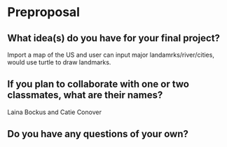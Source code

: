# Preproposal

## What idea(s) do you have for your final project?

Import a map of the US and user can input major landamrks/river/cities, would use turtle to draw landmarks.

## If you plan to collaborate with one or two classmates, what are their names?

Laina Bockus and Catie Conover

## Do you have any questions of your own?


